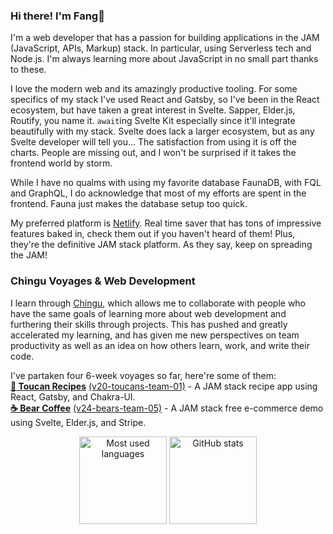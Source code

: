 ### Hi there! I'm Fang🦁

I'm a web developer that has a passion for building applications in the JAM (JavaScript, APIs, Markup) stack. In particular, using Serverless tech and Node.js. I'm always learning more about JavaScript in no small part thanks to these.

I love the modern web and its amazingly productive tooling. For some specifics of my stack I've used React and Gatsby, so I've been in the React ecosystem, but have taken a great interest in Svelte. Sapper, Elder.js, Routify, you name it. `await`ing Svelte Kit especially since it'll integrate beautifully with my stack.  Svelte does lack a larger ecosystem, but as any Svelte developer will tell you... The satisfaction from using it is off the charts. People are missing out, and I won't be surprised if it takes the frontend world by storm. 

While I have no qualms with using my favorite database FaunaDB, with FQL and GraphQL, I do acknowledge that most of my efforts are spent in the frontend. Fauna just makes the database setup too quick. 

My preferred platform is [Netlify](https://www.netlify.com/). Real time saver that has tons of impressive features baked in, check them out if you haven't heard of them! Plus, they're the definitive JAM stack platform. As they say, keep on spreading the JAM! 

### Chingu Voyages & Web Development

I learn through [Chingu](https://www.chingu.io/), which allows me to collaborate with people who have the same goals of learning more about web development and furthering their skills through projects. This has pushed and greatly accelerated my learning, and has given me new perspectives on team productivity as well as an idea on how others learn, work, and write their code. 

I've partaken four 6-week voyages so far, here're some of them:  
[**📃 Toucan Recipes**](https://toucanrecipes.netlify.app/) [(v20-toucans-team-01)](https://github.com/chingu-voyages/v20-toucans-team-01)  - A JAM stack recipe app using React, Gatsby, and Chakra-UI.  
[**☕ Bear Coffee**](https://bearcoffee.netlify.app/) [(v24-bears-team-05)](https://github.com/chingu-voyages/v24-bears-team-05)  - A JAM stack free e-commerce demo using Svelte, Elder.js, and Stripe.

<p align="center">
  <img height="140" src="https://github-readme-stats.vercel.app/api/top-langs/?username=armchair-traveller&layout=compact&hide=makefile&theme=nord" alt="Most used languages" />
  <img height="140" src="https://github-readme-stats.vercel.app/api?username=armchair-traveller&show_icons=true&count_private=true&hide=stars,prs&theme=nord" alt="GitHub stats" />
</p>
